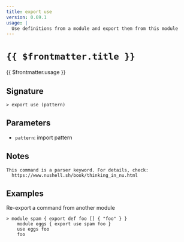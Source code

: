 ```yaml
---
title: export use
version: 0.69.1
usage: |
  Use definitions from a module and export them from this module
---
```


# <code>{{ $frontmatter.title }}</code>

<div style='white-space: pre-wrap;'>{{ $frontmatter.usage }}</div>

## Signature

```> export use (pattern)```

## Parameters

 -  `pattern`: import pattern

## Notes
```text
This command is a parser keyword. For details, check:
  https://www.nushell.sh/book/thinking_in_nu.html
```
## Examples

Re-export a command from another module
```shell
> module spam { export def foo [] { "foo" } }
    module eggs { export use spam foo }
    use eggs foo
    foo

```
